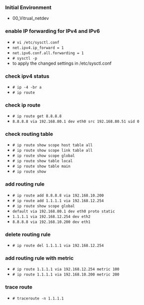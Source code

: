 ### Initial Environment
- 00_Vitrual_netdev

### enable IP forwarding for IPv4 and IPv6
- `# vi /etc/sysctl.conf`
- `net.ipv4.ip_forward = 1`
- `net.ipv6.conf.all.forwarding = 1`
- `# sysctl -p`
- to apply the changed settings in /etc/sysctl.conf

### check ipv4 status
- `# ip -4 -br a`
- `# ip route`

### check ip route
- `# ip route get 8.8.8.8`
- `8.8.8.8 via 192.168.80.1 dev eth0 src 192.168.80.51 uid 0`

### check routing table
- `# ip route show scope host table all`
- `# ip route show scope link table all`
- `# ip route show scope global`
- `# ip route show table local`
- `# ip route show table main`
- `# ip route show`

### add routing rule
- `# ip route add 8.8.8.8 via 192.168.10.200`
- `# ip route add 1.1.1.1 via 192.168.12.254`
- `# ip route show scope global`
- `default via 192.168.80.1 dev eth0 proto static`
- `1.1.1.1 via 192.168.12.254 dev eth2`
- `8.8.8.8 via 192.168.10.200 dev eth1`

### delete routing rule
- `# ip route del 1.1.1.1 via 192.168.12.254`

### add routing rule with metric
- `# ip route 1.1.1.1 via 192.168.12.254 metric 100`
- `# ip route 1.1.1.1 via 192.168.10.200 metric 200`

### trace route
- `# traceroute -n 1.1.1.1`
